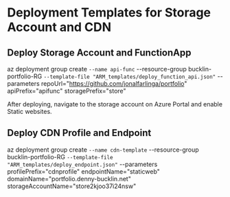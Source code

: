 # Deployment Templates for Storage Account and CDN

## Deploy Storage Account and FunctionApp

az deployment group create `
  --name api-func `
  --resource-group bucklin-portfolio-RG `
  --template-file "ARM_templates/deploy_function_api.json" `
  --parameters repoUrl="https://github.com/jonalfarlinga/portfolio" apiPrefix="apifunc" storagePrefix="store"

After deploying, navigate to the storage account on Azure Portal and enable Static websites.

## Deploy CDN Profile and Endpoint

az deployment group create `
  --name cdn-template `
  --resource-group bucklin-portfolio-RG `
  --template-file "ARM_templates/deploy_endpoint.json" `
  --parameters profilePrefix="cdnprofile" endpointName="staticweb" domainName="portfolio.denny-bucklin.net" storageAccountName="store2kjoo37i24nsw"
